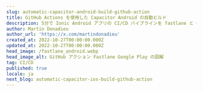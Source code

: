 ```yaml
---
slug: automatic-capacitor-android-build-github-action
title: GitHub Actions を使用した Capacitor Android の自動ビルド
description: 5分で Ionic Android アプリの CI/CD パイプラインを fastlane と GitHub Actions で構築する方法 (2022年)
author: Martin Donadieu
author_url: 'https://x.com/martindonadieu'
created_at: 2022-10-27T00:00:00.000Z
updated_at: 2022-10-27T00:00:00.000Z
head_image: /fastlane_android.webp
head_image_alt: GitHub アクション Fastlane Google Play の図解
tag: CI/CD
published: true
locale: ja
next_blog: automatic-capacitor-ios-build-github-action
---
```


